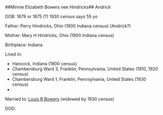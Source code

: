 ##Minnie Elizabeth Bowers nee Hindricks##
Andrick

DOB: 1879 or 1875 (?) 1930 census says 55 yo

Father: Perry Hindricks, Ohio (1900 Indiana census) 
(Andrick?)

Mother: Mary H Hindricks, Ohio (1900 Indiana census)

Birthplace: Indiana

Lived in:

* Hancock, Indiana (1900 census)
* Chambersburg Ward 3, Franklin, Pennsylvania, United States (1910, 1920 census)
* Chambersburg Ward 1, Franklin, Pennsylvania, United States (1930 census)
* 

Married to: [Louis R Bowers](./Louis-R-Bowers.html) (widowed by 1930 census)

DOD: 